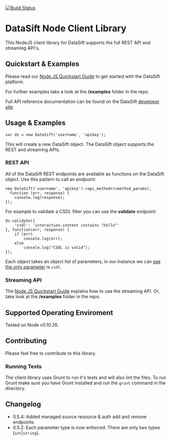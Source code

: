[![Build Status](https://travis-ci.org/datasift/datasift-node.svg?branch=master)](https://travis-ci.org/datasift/datasift-node)

# DataSift Node Client Library

This NodeJS client library for DataSift supports the full REST API and streaming API's. 

## Quickstart & Examples

Please read our [Node.JS Quickstart Guide](http://dev.datasift.com/quickstart/nodejs) to get started with the DataSift platform.

For further examples take a look at the **/examples** folder in the repo.

Full API reference documentation can be found on the DataSift [developer site](http://dev.datasift.com).


## Usage & Examples

	var ds = new DataSift('username', 'apikey');

This will create a new DataSift object. The DataSift object supports the REST and streaming APIs.

### REST API

All of the DataSift REST endpoints are available as functions on the DataSift object. Use this pattern to call an endpoint:

	new DataSift('username', 'apikey').<api_method>(<method_params), 
	  function (err, response) {
		console.log(response);
	});


For example to validate a CSDL filter you can use the **validate** endpoint:

	ds.validate({
		'csdl': 'interaction.content contains "hello"'
	}, function(err, response) {
		if (err) 
			console.log(err);
		else
			console.log("CSDL is valid");
	});

Each object takes an object list of parameters, in our instance we can [see the only parameter](http://dev.datasift.com/docs/api/1/validate) is `csdl`.

### Streaming API

The [Node.JS Quickstart Guide](http://dev.datasift.com/quickstart/nodejs) explains how to use the streaming API. Or, take look at the **/examples** folder in the repo.


## Supported Operating Enviroment

Tested on Node v0.10.26.

## Contributing

Please feel free to contribute to this library.

### Running Tests

The client library uses Grunt to run it's tests and will also lint the files. To run Grunt make sure you have Grunt installed and run the `grunt` command in the directory.

## Changelog

- 0.5.4: Added managed source resource & auth add and remove endpoints
- 0.5.2: Each parameter type is now enforced. There are only two types (`int`|`string`).